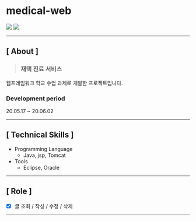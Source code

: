 # medical-web

<img src="https://user-images.githubusercontent.com/79898245/154739439-808f650f-81a6-48d4-ac27-92f00bffbe94.png">

<img src="https://user-images.githubusercontent.com/79898245/154739360-98a0068d-1562-46d1-ad94-a40e35df8951.png">

---

## **[ About ]**
> ### **재택 진료 서비스**
웹프레임워크 학교 수업 과제로 개발한 프로젝트입니다.

### Development period
20.05.17 ~ 20.06.02

---

## **[ Technical Skills ]**

*   Programming Language
    *   Java, jsp, Tomcat
*   Tools
    *   Eclipse, Oracle

---

## **[ Role ]**
- [x] 글 조회 / 작성 / 수정 / 삭제

---
